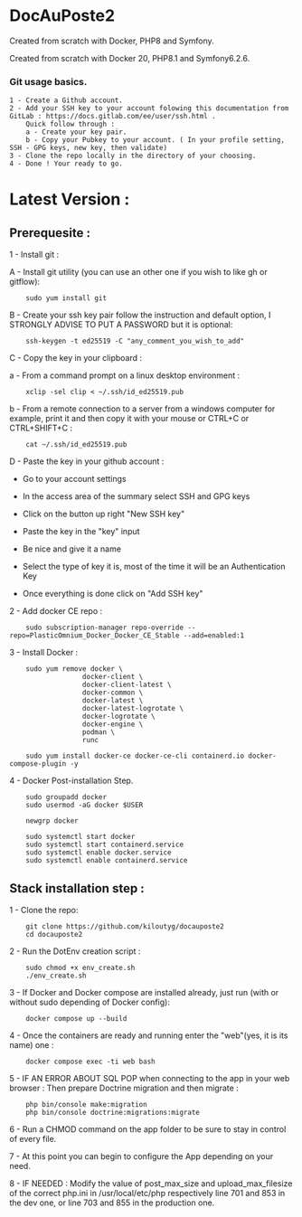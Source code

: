 # DocAuPoste2
Created from scratch with Docker, PHP8 and Symfony.

Created from scratch with Docker 20, PHP8.1 and Symfony6.2.6.

### Git usage basics.

    1 - Create a Github account.
    2 - Add your SSH key to your account folowing this documentation from GitLab : https://docs.gitlab.com/ee/user/ssh.html .
        Quick follow through : 
        a - Create your key pair.
        b - Copy your Pubkey to your account. ( In your profile setting, SSH - GPG keys, new key, then validate)
    3 - Clone the repo locally in the directory of your choosing. 
    4 - Done ! Your ready to go. 

# Latest Version : 
## Prerequesite :


1 - Install git :

A - Install git utility (you can use an other one if you wish to like gh or gitflow):
```
    sudo yum install git
```
B - Create your ssh key pair follow the instruction and default option, I STRONGLY ADVISE TO PUT A PASSWORD but it is optional:
```
    ssh-keygen -t ed25519 -C "any_comment_you_wish_to_add"
```
C - Copy the key in your clipboard :

a - From a command prompt on a linux desktop environment :
```
    xclip -sel clip < ~/.ssh/id_ed25519.pub
```
b - From a remote connection to a server from a windows computer for example, print it and then copy it with your mouse or CTRL+C or CTRL+SHIFT+C : 
```
    cat ~/.ssh/id_ed25519.pub 
```
D - Paste the key in your github account : 

- Go to your account settings

- In the access area of the summary select SSH and GPG keys

- Click on the button up right "New SSH key"

- Paste the key in the "key" input

- Be nice and give it a name

- Select the type of key it is, most of the time it will be an Authentication Key

- Once everything is done click on "Add SSH key" 


2 - Add docker CE repo : 
```
    sudo subscription-manager repo-override --repo=PlasticOmnium_Docker_Docker_CE_Stable --add=enabled:1
```
3 - Install Docker :
```
    sudo yum remove docker \
                  docker-client \
                  docker-client-latest \
                  docker-common \
                  docker-latest \
                  docker-latest-logrotate \
                  docker-logrotate \
                  docker-engine \
                  podman \
                  runc
```
```
    sudo yum install docker-ce docker-ce-cli containerd.io docker-compose-plugin -y
```
4 - Docker Post-installation Step.
```
    sudo groupadd docker
    sudo usermod -aG docker $USER
```
```
    newgrp docker
```
```
    sudo systemctl start docker
    sudo systemctl start containerd.service
    sudo systemctl enable docker.service
    sudo systemctl enable containerd.service
```

## Stack installation step : 


1 - Clone the repo:
```
    git clone https://github.com/kiloutyg/docauposte2
    cd docauposte2
```
2 - Run the DotEnv creation script : 
```
    sudo chmod +x env_create.sh
    ./env_create.sh
```
3 - If Docker and Docker compose are installed already, just run (with or without sudo depending of Docker config):
```
    docker compose up --build
``` 
4 - Once the containers are ready and running enter the "web"(yes, it is its name) one : 
```
    docker compose exec -ti web bash
```
5 - IF AN ERROR ABOUT SQL POP when connecting to the app in your web browser : Then prepare Doctrine migration and then migrate : 
```
    php bin/console make:migration
    php bin/console doctrine:migrations:migrate
``` 
6 - Run a CHMOD command on the app folder to be sure to stay in control of every file. 

7 - At this point you can begin to configure the App depending on your need. 

8 - IF NEEDED : Modify the value of post_max_size  and upload_max_filesize of the correct php.ini in /usr/local/etc/php respectively line 701 and 853 in the dev one, or line 703 and 855 in the production one.





